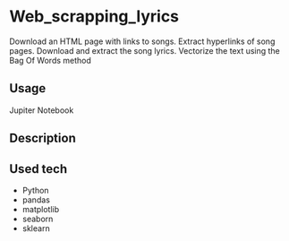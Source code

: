 # Web_scrapping_lyrics
Download an HTML page with links to songs. Extract hyperlinks of song pages. Download and extract the song lyrics. Vectorize the text using the Bag Of Words method

Usage
--------
Jupiter Notebook 

Description
--------

Used tech
--------
- Python
- pandas
- matplotlib
- seaborn
- sklearn

